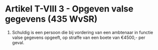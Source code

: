 # Artikel T-VIII 3 - Opgeven valse gegevens (435  WvSR)

1. Schuldig is een persoon die bij vordering van een ambtenaar in functie valse gegevens opgeeft, op straffe van een boete van €4500,- per geval.
